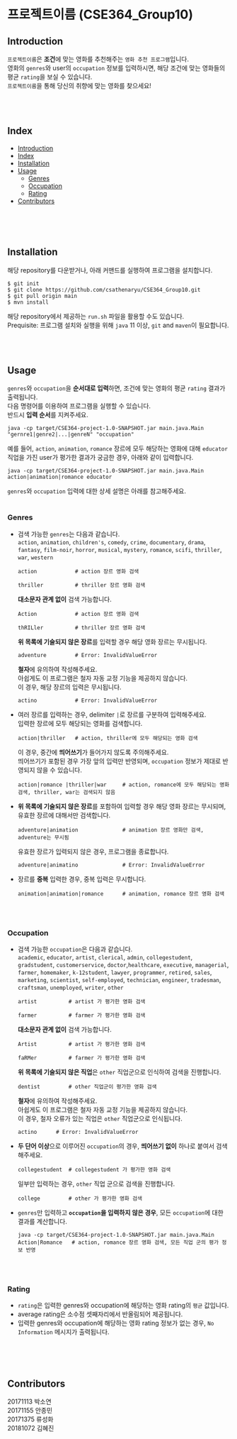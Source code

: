 # 프로젝트이름 (CSE364_Group10)
## Introduction
`프로젝트이름`은 **조건**에 맞는 영화를 추천해주는 `영화 추천 프로그램`입니다.  
영화의 `genres`와 user의 `occupation` 정보를 입력하시면, 해당 조건에 맞는 영화들의 평균 `rating`을 보실 수 있습니다.  
`프로젝트이름`을 통해 당신의 취향에 맞는 영화를 찾으세요!  
<br>
<br>
<br>



## Index
+ [Introduction](#Introduction)
+ [Index](#Index)
+ [Installation](#Installation)
+ [Usage](#Usage)
    + [Genres](#Genres)
    + [Occupation](#Occupation)
    + [Rating](#Rating)
+ [Contributors](#Contributors)
<br>
<br>
<br>



## Installation
해당 repository를 다운받거나, 아래 커맨드를 실행하여 프로그램을 설치합니다.  
```
$ git init
$ git clone https://github.com/csathenaryu/CSE364_Group10.git
$ git pull origin main
$ mvn install
``` 
해당 repository에서 제공하는 `run.sh` 파일을 활용할 수도 있습니다.  
Prequisite: 프로그램 설치와 실행을 위해 `java` 11 이상, `git` and `maven`이 필요합니다.  
<br>
<br>
<br>



## Usage
`genres`와 `occupation`을 **순서대로 입력**하면, 조건에 맞는 영화의 평균 `rating` 결과가 출력됩니다.  
다음 명령어를 이용하여 프로그램을 실행할 수 있습니다.  
반드시 **입력 순서**를 지켜주세요.  
```
java -cp target/CSE364-project-1.0-SNAPSHOT.jar main.java.Main "gernre1|genre2|...|genreN" "occupation"
```  

예를 들어, `action`, `animation`, `romance` 장르에 모두 해당하는 영화에 대해 `educator` 직업을 가진 user가 평가한 결과가 궁금한 경우, 아래와 같이 입력합니다.  
```
java -cp target/CSE364-project-1.0-SNAPSHOT.jar main.java.Main action|animation|romance educator
```  
`genres`와 `occupation` 입력에 대한 상세 설명은 아래를 참고해주세요.   
<br>


### Genres  
- 검색 가능한 `genres`는 다음과 같습니다.   
`action`, `animation`, `children's`, `comedy`, `crime`,  `documentary`, `drama`, `fantasy`, `film-noir`, `horror`,  `musical`, `mystery`, `romance`, `scifi`, `thriller`, `war`, `western`  
    ```
    action            # action 장르 영화 검색
    ```
    ```
    thriller          # thriller 장르 영화 검색
    ```
    **대소문자 관계 없이** 검색 가능합니다.  
    ```
    Action            # action 장르 영화 검색
    ```
    ```
    thRILler          # thriller 장르 영화 검색
    ```
    **위 목록에 기술되지 않은 장르**를 입력할 경우 해당 영화 장르는 무시됩니다.
    ```
    adventure         # Error: InvalidValueError
    ```
    **철자**에 유의하여 작성해주세요.  
    아쉽게도 이 프로그램은 철자 자동 교정 기능을 제공하지 않습니다.  
    이 경우, 해당 장르의 입력은 무시됩니다.  
    ```
    actino            # Error: InvalidValueError
    ```

- 여러 장르를 입력하는 경우, delimiter `|`로 장르를 구분하여 입력해주세요.  
입력한 장르에 모두 해당되는 영화를 검색합니다.  
    ```
    action|thriller   # action, thriller에 모두 해당되는 영화 검색
    ```
    이 경우, 중간에 **띄어쓰기**가 들어가지 않도록 주의해주세요.   
    띄어쓰기가 포함된 경우 가장 앞의 입력만 반영되며, `occupation` 정보가 제대로 반영되지 않을 수 있습니다.  
    ```
    action|romance |thriller|war     # action, romance에 모두 해당되는 영화 검색, thriller, war는 검색되지 않음
    ```

- **위 목록에 기술되지 않은 장르**를 포함하여 입력할 경우 해당 영화 장르는 무시되며, 유효한 장르에 대해서만 검색합니다.  
    ```
    adventure|animation              # animation 장르 영화만 검색, adventure는 무시됨
    ```
    유효한 장르가 입력되지 않은 경우, 프로그램을 종료합니다.  
    ```
    adventure|animatino              # Error: InvalidValueError
    ```
- 장르를 **중복** 입력한 경우, 중복 입력은 무시합니다.  
    ```
    animation|animation|romance      # animation, romance 장르 영화 검색
    ```
<br>
<br>

### Occupation  
- 검색 가능한 `occupation`은 다음과 같습니다.  
`academic`, `educator`, `artist`, `clerical`, `admin`, `collegestudent`, `gradstudent`, `customerservice`, `doctor`,`healthcare`, `executive`, `managerial`, `farmer`, `homemaker`, `k-12student`, `lawyer`, `programmer`, `retired`, `sales`, `marketing`, `scientist`, `self-employed`, `technician`, `engineer`, `tradesman`, `craftsman`, `unemployed`, `writer`, `other`  
    ```
    artist          # artist 가 평가한 영화 검색
    ```
    ```
    farmer          # farmer 가 평가한 영화 검색
    ```
    **대소문자 관계 없이** 검색 가능합니다.  
    ```
    Artist          # artist 가 평가한 영화 검색
    ```
    ```
    faRMer          # farmer 가 평가한 영화 검색
    ```
    **위 목록에 기술되지 않은 직업**은 `other` 직업군으로 인식하여 검색을 진행합니다.   
    ```
    dentist         # other 직업군이 평가한 영화 검색
    ```
    **철자**에 유의하여 작성해주세요.  
    아쉽게도 이 프로그램은 철자 자동 교정 기능을 제공하지 않습니다.  
    이 경우, 철자 오류가 있는 직업은 `other` 직업군으로 인식됩니다.     
    ```
    actino      # Error: InvalidValueError
    ```
    
- **두 단어 이상**으로 이루어진 `occupation`의 경우, **띄어쓰기 없이** 하나로 붙여서 검색해주세요.  
    ```
    collegestudent  # collegestudent 가 평가한 영화 검색
    ```
    일부만 입력하는 경우, `other` 직업 군으로 검색을 진행합니다.  
    ```
    college         # other 가 평가한 영화 검색
    ```

- `genres`만 입력하고 **`occupation`을 입력하지 않은 경우**, 모든 `occupation`에 대한 결과를 계산합니다.  
    ```
    java -cp target/CSE364-project-1.0-SNAPSHOT.jar main.java.Main Action|Romance   # action, romance 장르 영화 검색, 모든 직업 군의 평가 정보 반영
    ```  
<br>
<br>

### Rating
- `rating`은 입력한 genres와 occupation에 해당하는 영화 rating의 `평균` 값입니다.  
- average rating은 소수점 셋째자리에서 반올림되어 제공됩니다.    
- 입력한 genres와 occupation에 해당하는 영화 rating 정보가 없는 경우, `No Information` 메시지가 출력됩니다.  
<br>
<br>
<br>

## Contributors
20171113 박소연  
20171155 안종민  
20171375 류성화  
20181072 김혜진
<br>
<br>
<br>
